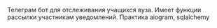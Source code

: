 Телеграм бот для отслеживания учащихся вуза. Имеет функции рассылки участникам уведомлений. Практика aiogram, sqlalchemy
